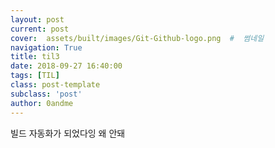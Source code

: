 ```yaml
---
layout: post
current: post
cover:  assets/built/images/Git-Github-logo.png  #  썸네일
navigation: True
title: til3
date: 2018-09-27 16:40:00
tags: [TIL]
class: post-template
subclass: 'post'
author: 0andme
---
```


빌드 자동화가 되었다잉
왜 안돼
